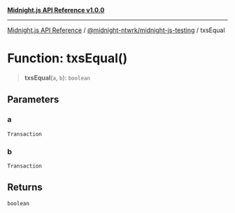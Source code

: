[**Midnight.js API Reference v1.0.0**](../../../README.md)

***

[Midnight.js API Reference](../../../packages.md) / [@midnight-ntwrk/midnight-js-testing](../README.md) / txsEqual

# Function: txsEqual()

> **txsEqual**(`a`, `b`): `boolean`

## Parameters

### a

`Transaction`

### b

`Transaction`

## Returns

`boolean`
